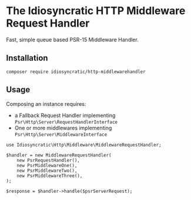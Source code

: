 # The Idiosyncratic HTTP Middleware Request Handler

Fast, simple queue based PSR-15 Middleware Handler.

## Installation

```
composer require idiosyncratic/http-middlewarehandler
```

## Usage

Composing an instance requires:

- a Fallback Request Handler implementing `Psr\Http\Server\RequestHandlerInterface`
- One or more middlewares implementing `Psr\Http\Server\MiddlewareInterface`

```
use Idiosyncratic\Http\Middleware\MiddlewareRequestHandler;

$handler = new MiddlewareRequestHandler(
    new PsrRequestHandler(),
    new PsrMiddlewareOne(),
    new PsrMiddlewareTwo(),
    new PsrMiddlewareThree(),
);

$response = $handler->handle($psrServerRequest);
```
